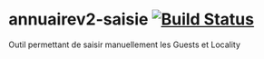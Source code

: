 # annuairev2-saisie  [![Build Status](https://travis-ci.org/DSI-Ville-Noumea/annuairev2-saisie.svg?branch=master)](https://travis-ci.org/DSI-Ville-Noumea/annuairev2-saisie)
Outil permettant de saisir manuellement les Guests et Locality
